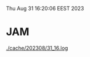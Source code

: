 Thu Aug 31 16:20:06 EEST 2023
# JAM
<a href='./cache/202308/31_16.log'>./cache/202308/31_16.log</a>
